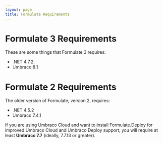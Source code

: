 ```yaml
---
layout: page
title: Formulate Requirements
---
```


# Formulate 3 Requirements

These are some things that Formulate 3 requires:

* .NET 4.7.2.
* Umbraco 8.1

# Formulate 2 Requirements

The older version of Formulate, version 2, requires:

* .NET 4.5.2
* Umbraco 7.4.1

If you are using Umbraco Cloud and want to install Formulate.Deploy for improved Umbraco Cloud and Umbraco Deploy support, you will require at least **Umbraco 7.7** (ideally, 7.7.13 or greater).
